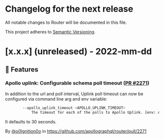 # Changelog for the next release

All notable changes to Router will be documented in this file.

This project adheres to [Semantic Versioning](https://semver.org/spec/v2.0.0.html).

<!-- <THIS IS AN EXAMPLE, DO NOT REMOVE>

# [x.x.x] (unreleased) - 2022-mm-dd
> Important: X breaking changes below, indicated by **❗ BREAKING ❗**
## ❗ BREAKING ❗
## 🚀 Features
## 🐛 Fixes
## 🛠 Maintenance
## 📚 Documentation
## 🥼 Experimental

## Example section entry format

### Headline ([Issue #ISSUE_NUMBER](https://github.com/apollographql/router/issues/ISSUE_NUMBER))

Description! And a link to a [reference](http://url)

By [@USERNAME](https://github.com/USERNAME) in https://github.com/apollographql/router/pull/PULL_NUMBER
-->

# [x.x.x] (unreleased) - 2022-mm-dd

## 🚀 Features

### Apollo uplink: Configurable schema poll timeout ([PR #2271](https://github.com/apollographql/router/pull/2271))

In addition to the url and poll interval, Uplink poll timeout can now be configured via command line arg and env variable:

```bash
        --apollo_uplink_timeout <APOLLO_UPLINK_TIMEOUT>
            The timeout for each of the polls to Apollo Uplink. [env: APOLLO_UPLINK_TIMEOUT=] [default: 30s]
```

It defaults to 30 seconds.

By [@o0Ignition0o](https://github.com/o0Ignition0o) in https://github.com/apollographql/router/pull/2271

